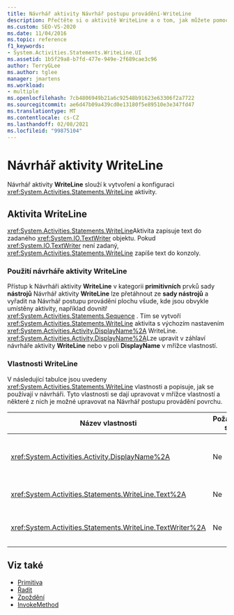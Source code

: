 ```yaml
---
title: Návrhář aktivity Návrhář postupu provádění-WriteLine
description: Přečtěte si o aktivitě WriteLine a o tom, jak můžete pomocí návrháře aktivity WriteLine vytvořit a nakonfigurovat aktivitu WriteLine.
ms.custom: SEO-VS-2020
ms.date: 11/04/2016
ms.topic: reference
f1_keywords:
- System.Activities.Statements.WriteLine.UI
ms.assetid: 1b5f29a8-b7fd-477e-949e-2f689cae3c96
author: TerryGLee
ms.author: tglee
manager: jmartens
ms.workload:
- multiple
ms.openlocfilehash: 7cb4806949b21a6c92548b91623e63306f2a7722
ms.sourcegitcommit: ae6d47b09a439cd0e13180f5e89510e3e347fd47
ms.translationtype: MT
ms.contentlocale: cs-CZ
ms.lasthandoff: 02/08/2021
ms.locfileid: "99875104"
---
```

# <a name="writeline-activity-designer"></a>Návrhář aktivity WriteLine

Návrhář aktivity **WriteLine** slouží k vytvoření a konfiguraci <xref:System.Activities.Statements.WriteLine> aktivity.

## <a name="the-writeline-activity"></a>Aktivita WriteLine

<xref:System.Activities.Statements.WriteLine>Aktivita zapisuje text do zadaného <xref:System.IO.TextWriter> objektu. Pokud <xref:System.IO.TextWriter> není zadaný, <xref:System.Activities.Statements.WriteLine> zapíše text do konzoly.

### <a name="using-the-writeline-activity-designer"></a>Použití návrháře aktivity WriteLine

Přístup k Návrháři aktivity **WriteLine** v kategorii **primitivních** prvků sady **nástrojů** Návrhář aktivity **WriteLine** lze přetáhnout ze **sady nástrojů** a vyřadit na Návrhář postupu provádění plochu všude, kde jsou obvykle umístěny aktivity, například dovnitř <xref:System.Activities.Statements.Sequence> . Tím se vytvoří <xref:System.Activities.Statements.WriteLine> aktivita s výchozím nastavením <xref:System.Activities.Activity.DisplayName%2A> WriteLine. <xref:System.Activities.Activity.DisplayName%2A>Lze upravit v záhlaví návrháře aktivity **WriteLine** nebo v poli **DisplayName** v mřížce vlastností.

### <a name="the-writeline-properties"></a>Vlastnosti WriteLine

V následující tabulce jsou uvedeny <xref:System.Activities.Statements.WriteLine> vlastnosti a popisuje, jak se používají v návrháři. Tyto vlastnosti se dají upravovat v mřížce vlastností a některé z nich je možné upravovat na Návrhář postupu provádění povrchu.

|Název vlastnosti|Požaduje se|Využití|
|-|--------------|-|
|<xref:System.Activities.Activity.DisplayName%2A>|Ne|Popisný název <xref:System.Activities.Statements.WriteLine> aktivity Výchozí hodnota je WriteLine. I když <xref:System.Activities.Activity.DisplayName%2A> není bezpodmínečně nutné, je vhodné použít jeden.|
|<xref:System.Activities.Statements.WriteLine.Text%2A>|Ne|Text, který se má zapsat Chcete-li nastavit vlastnost, zadejte výraz Visual Basic do **textového** pole v Návrháři aktivity **WriteLine** nebo v mřížce vlastností.|
|<xref:System.Activities.Statements.WriteLine.TextWriter%2A>|Ne|<xref:System.IO.TextWriter>Do které <xref:System.Activities.Statements.WriteLine> zapisuje <xref:System.Activities.Statements.WriteLine.Text%2A> . Výchozím nastavením je konzola.|

## <a name="see-also"></a>Viz také

- [Primitiva](../workflow-designer/primitives-activity-designers.md)
- [Řadit](../workflow-designer/assign-activity-designer.md)
- [Zpoždění](../workflow-designer/delay-activity-designer.md)
- [InvokeMethod](../workflow-designer/invokemethod-activity-designer.md)
